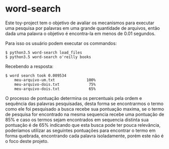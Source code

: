 # word-search

Este toy-project tem o objetivo de avaliar os mecanismos para executar uma pesquisa por palavras em uma grande quantidade de arquivos, então dada uma palavra o objetivo é encontra-la em menos de 0.01 segundos.

Para isso os usuário podem executar os commandos:

```
$ python3.5 word-search load_files
$ python3.5 word-search o'reilly books

```

Recebendo a resposta:

```
$ word search took 0.009534
	meu-arquivo-um.txt 				100%
	meu-arquivo-dois.txt 			 75%
	meu-arquivo-dois.txt 			 65%
```

O processo de pontuação determina os percentuais pela ordem e sequência das palavras pesquisadas, desta forma se encontrarmos o termo como ele foi pesquisado a busca recebe sua pontuação maxima, se o termo de pesquisa for encontrado na mesma sequencia recebe uma pontuação de 85% e caso os termos sejam encontrados em sequencia distinta sua pontuação é de 65% indicando que esta busca pode ter pouca relevância, poderíamos utilizar as seguintes pontuações para encontrar o termo em forma quebrada, encontrando cada palavra isoladamente, porém este não é o foco deste projeto.
